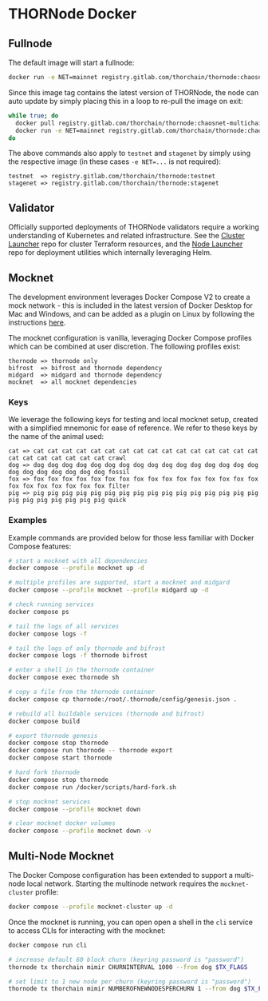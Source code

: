 # THORNode Docker

## Fullnode

The default image will start a fullnode:

```bash
docker run -e NET=mainnet registry.gitlab.com/thorchain/thornode:chaosnet-multichain
```

Since this image tag contains the latest version of THORNode, the node can auto update by simply placing this in a loop to re-pull the image on exit:

```bash
while true; do
  docker pull registry.gitlab.com/thorchain/thornode:chaosnet-multichain
  docker run -e NET=mainnet registry.gitlab.com/thorchain/thornode:chaosnet-multichain
do
```

The above commands also apply to `testnet` and `stagenet` by simply using the respective image (in these cases `-e NET=...` is not required):

```code
testnet  => registry.gitlab.com/thorchain/thornode:testnet
stagenet => registry.gitlab.com/thorchain/thornode:stagenet
```

## Validator

Officially supported deployments of THORNode validators require a working understanding of Kubernetes and related infrastructure. See the [Cluster Launcher](https://gitlab.com/thorchain/devops/cluster-launcher) repo for cluster Terraform resources, and the [Node Launcher](https://gitlab.com/thorchain/devops/node-launcher) repo for deployment utilities which internally leveraging Helm.

## Mocknet

The development environment leverages Docker Compose V2 to create a mock network - this is included in the latest version of Docker Desktop for Mac and Windows, and can be added as a plugin on Linux by following the instructions [here](https://docs.docker.com/compose/cli-command/#installing-compose-v2).

The mocknet configuration is vanilla, leveraging Docker Compose profiles which can be combined at user discretion. The following profiles exist:

```code
thornode => thornode only
bifrost  => bifrost and thornode dependency
midgard  => midgard and thornode dependency
mocknet  => all mocknet dependencies
```

### Keys

We leverage the following keys for testing and local mocknet setup, created with a simplified mnemonic for ease of reference. We refer to these keys by the name of the animal used:

```text
cat => cat cat cat cat cat cat cat cat cat cat cat cat cat cat cat cat cat cat cat cat cat cat cat crawl
dog => dog dog dog dog dog dog dog dog dog dog dog dog dog dog dog dog dog dog dog dog dog dog dog fossil
fox => fox fox fox fox fox fox fox fox fox fox fox fox fox fox fox fox fox fox fox fox fox fox fox filter
pig => pig pig pig pig pig pig pig pig pig pig pig pig pig pig pig pig pig pig pig pig pig pig pig quick
```

### Examples

Example commands are provided below for those less familiar with Docker Compose features:

```bash
# start a mocknet with all dependencies
docker compose --profile mocknet up -d

# multiple profiles are supported, start a mocknet and midgard
docker compose --profile mocknet --profile midgard up -d

# check running services
docker compose ps

# tail the logs of all services
docker compose logs -f

# tail the logs of only thornode and bifrost
docker compose logs -f thornode bifrost

# enter a shell in the thornode container
docker compose exec thornode sh

# copy a file from the thornode container
docker compose cp thornode:/root/.thornode/config/genesis.json .

# rebuild all buildable services (thornode and bifrost)
docker compose build

# export thornode genesis
docker compose stop thornode
docker compose run thornode -- thornode export
docker compose start thornode

# hard fork thornode
docker compose stop thornode
docker compose run /docker/scripts/hard-fork.sh

# stop mocknet services
docker compose --profile mocknet down

# clear mocknet docker volumes
docker compose --profile mocknet down -v
```

## Multi-Node Mocknet

The Docker Compose configuration has been extended to support a multi-node local network. Starting the multinode network requires the `mocknet-cluster` profile:

```bash
docker compose --profile mocknet-cluster up -d
```

Once the mocknet is running, you can open open a shell in the `cli` service to access CLIs for interacting with the mocknet:

```bash
docker compose run cli

# increase default 60 block churn (keyring password is "password")
thornode tx thorchain mimir CHURNINTERVAL 1000 --from dog $TX_FLAGS

# set limit to 1 new node per churn (keyring password is "password")
thornode tx thorchain mimir NUMBEROFNEWNODESPERCHURN 1 --from dog $TX_FLAGS
```
